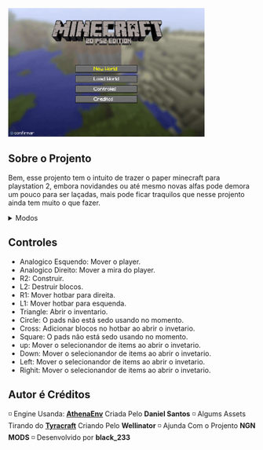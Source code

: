 <img src="README%20Assets/Main%20Menu.png" alt="Minecraft 2D main menu" x="0" y="0" width="400"/>

## Sobre o Projento
Bem, esse projento tem o intuito de trazer o paper minecraft para playstation 2, embora novidandes ou até mesmo novas alfas pode demora um pouco para ser laçadas, mais pode ficar traquilos que nesse projento ainda tem muito o que fazer.

<details>
<summary>Modos</summary>
  + Criataivo: Está complento.
  + Sobrevivência: Em teste.
</details>

## Controles
+ Analogico Esquendo: Mover o player.
+ Analogico Direito: Mover a mira do player.
+ R2: Construir.
+ L2: Destruir blocos.
+ R1: Mover hotbar para direita.
+ L1: Mover hotbar para esquenda.
+ Triangle: Abrir o inventario.
+ Circle: O pads não está sedo usando no momento.
+ Cross: Adicionar blocos no hotbar ao abrir o invetario.
+ Square: O pads não está sedo usando no momento.
+ up: Mover o selecionandor de items ao abrir o invetario.
+ Down: Mover o selecionandor de items ao abrir o invetario.
+ Left: Mover o selecionandor de items ao abrir o invetario.
+ Righit: Mover o selecionandor de items ao abrir o invetario.



## Autor é Créditos
◽ Engine Usanda: [**AthenaEnv**](https://github.com/DanielSant0s/AthenaEnv) Criada Pelo **Daniel Santos**
◽ Algums Assets Tirando do [**Tyracraft**](https://wellinator.github.io/tyracraft/) Criando Pelo **Wellinator**
◽ Ajunda Com o Projento **NGN MODS**
◽ Desenvolvido por **black_233**
